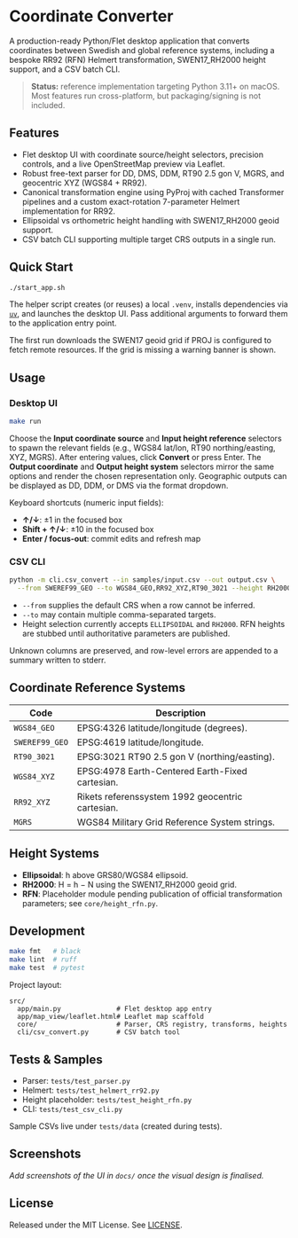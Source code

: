 # Coordinate Converter

A production-ready Python/Flet desktop application that converts coordinates between
Swedish and global reference systems, including a bespoke RR92 (RFN) Helmert
transformation, SWEN17_RH2000 height support, and a CSV batch CLI.

> **Status:** reference implementation targeting Python 3.11+ on macOS. Most features
> run cross-platform, but packaging/signing is not included.

## Features
- Flet desktop UI with coordinate source/height selectors, precision controls, and a
  live OpenStreetMap preview via Leaflet.
- Robust free-text parser for DD, DMS, DDM, RT90 2.5 gon V, MGRS, and geocentric XYZ
  (WGS84 + RR92).
- Canonical transformation engine using PyProj with cached Transformer pipelines and a
  custom exact-rotation 7-parameter Helmert implementation for RR92.
- Ellipsoidal vs orthometric height handling with SWEN17_RH2000 geoid support.
- CSV batch CLI supporting multiple target CRS outputs in a single run.

## Quick Start
```bash
./start_app.sh
```

The helper script creates (or reuses) a local `.venv`, installs dependencies via
[`uv`](https://docs.astral.sh/uv/), and launches the desktop UI. Pass additional
arguments to forward them to the application entry point.

The first run downloads the SWEN17 geoid grid if PROJ is configured to fetch remote
resources. If the grid is missing a warning banner is shown.

## Usage
### Desktop UI
```bash
make run
```

Choose the **Input coordinate source** and **Input height reference** selectors to
spawn the relevant fields (e.g., WGS84 lat/lon, RT90 northing/easting, XYZ, MGRS).
After entering values, click **Convert** or press Enter. The **Output coordinate** and
**Output height system** selectors mirror the same options and render the chosen
representation only. Geographic outputs can be displayed as DD, DDM, or DMS via the
format dropdown.

Keyboard shortcuts (numeric input fields):
- **↑/↓**: ±1 in the focused box
- **Shift + ↑/↓**: ±10 in the focused box
- **Enter / focus-out**: commit edits and refresh map

### CSV CLI
```bash
python -m cli.csv_convert --in samples/input.csv --out output.csv \
  --from SWEREF99_GEO --to WGS84_GEO,RR92_XYZ,RT90_3021 --height RH2000
```

- `--from` supplies the default CRS when a row cannot be inferred.
- `--to` may contain multiple comma-separated targets.
- Height selection currently accepts `ELLIPSOIDAL` and `RH2000`. RFN heights are
  stubbed until authoritative parameters are published.

Unknown columns are preserved, and row-level errors are appended to a summary written
to stderr.

## Coordinate Reference Systems
| Code | Description |
| ---- | ----------- |
| `WGS84_GEO` | EPSG:4326 latitude/longitude (degrees). |
| `SWEREF99_GEO` | EPSG:4619 latitude/longitude. |
| `RT90_3021` | EPSG:3021 RT90 2.5 gon V (northing/easting). |
| `WGS84_XYZ` | EPSG:4978 Earth-Centered Earth-Fixed cartesian. |
| `RR92_XYZ` | Rikets referenssystem 1992 geocentric cartesian. |
| `MGRS` | WGS84 Military Grid Reference System strings. |

## Height Systems
- **Ellipsoidal**: h above GRS80/WGS84 ellipsoid.
- **RH2000**: H = h − N using the SWEN17_RH2000 geoid grid.
- **RFN**: Placeholder module pending publication of official transformation
  parameters; see `core/height_rfn.py`.

## Development
```bash
make fmt   # black
make lint  # ruff
make test  # pytest
```

Project layout:
```
src/
  app/main.py              # Flet desktop app entry
  app/map_view/leaflet.html# Leaflet map scaffold
  core/                    # Parser, CRS registry, transforms, heights
  cli/csv_convert.py       # CSV batch tool
```

## Tests & Samples
- Parser: `tests/test_parser.py`
- Helmert: `tests/test_helmert_rr92.py`
- Height placeholder: `tests/test_height_rfn.py`
- CLI: `tests/test_csv_cli.py`

Sample CSVs live under `tests/data` (created during tests).

## Screenshots
_Add screenshots of the UI in `docs/` once the visual design is finalised._

## License
Released under the MIT License. See [LICENSE](LICENSE).
